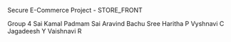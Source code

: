 Secure E-Commerce Project - STORE_FRONT

Group 4
Sai Kamal Padmam
Sai Aravind Bachu
Sree Haritha P
Vyshnavi C
Jagadeesh Y
Vaishnavi R